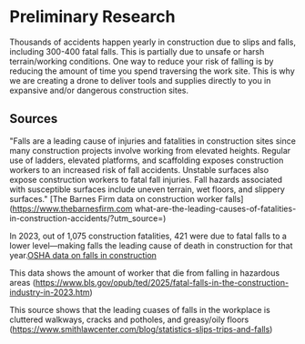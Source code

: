 # Preliminary Research

Thousands of accidents happen yearly in construction due to slips and falls, including 300-400 fatal falls. This is partially due to unsafe or harsh terrain/working conditions. One way to reduce your risk of falling is by reducing the amount of time you spend traversing the work site. This is why we are creating a drone to deliver tools and supplies directly to you in expansive and/or dangerous construction sites.

## Sources

"Falls are a leading cause of injuries and fatalities in construction sites since many construction projects involve working from elevated heights. Regular use of ladders, elevated platforms, and scaffolding exposes construction workers to an increased risk of fall accidents. Unstable surfaces also expose construction workers to fatal fall injuries. Fall hazards associated with susceptible surfaces include uneven terrain, wet floors, and slippery surfaces." [The Barnes Firm data on construction worker falls](https://www.thebarnesfirm.com what-are-the-leading-causes-of-fatalities-in-construction-accidents/?utm_source=)

In 2023, out of 1,075 construction fatalities, 421 were due to fatal falls to a lower level—making falls the leading cause of death in construction for that year.[OSHA data on falls in construction](https://www.osha.gov/stop-falls?utm_source)

This data shows the amount of worker that die from falling in hazardous areas (https://www.bls.gov/opub/ted/2025/fatal-falls-in-the-construction-industry-in-2023.htm)

This source shows that the leading cuases of falls in the workplace is cluttered walkways, cracks and potholes, and greasy/oily floors (https://www.smithlawcenter.com/blog/statistics-slips-trips-and-falls) 